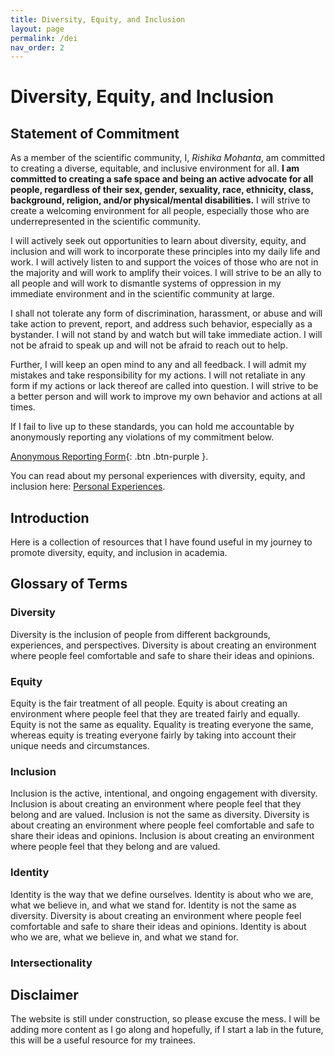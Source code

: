 ```yaml
---
title: Diversity, Equity, and Inclusion
layout: page
permalink: /dei
nav_order: 2
---
```


# Diversity, Equity, and Inclusion


## Statement of Commitment

As a member of the scientific community, I, *Rishika Mohanta*, am committed to creating a diverse, equitable, and inclusive environment for all. **I am committed to creating a safe space and being an active advocate for all people, regardless of their sex, gender, sexuality, race, ethnicity, class, background, religion, and/or physical/mental disabilities.**  I will strive to create a welcoming environment for all people, especially those who are underrepresented in the scientific community. 

I will actively seek out opportunities to learn about diversity, equity, and inclusion and will work to incorporate these principles into my daily life and work. I will actively listen to and support the voices of those who are not in the majority and will work to amplify their voices. I will strive to be an ally to all people and will work to dismantle systems of oppression in my immediate environment and in the scientific community at large. 

I shall not tolerate any form of discrimination, harassment, or abuse and will take action to prevent, report, and address such behavior, especially as a bystander. I will not stand by and watch but will take immediate action. I will not be afraid to speak up and will not be afraid to reach out to help. 

Further, I will keep an open mind to any and all feedback. I will admit my mistakes and take responsibility for my actions. I will not retaliate in any form if my actions or lack thereof are called into question. I will strive to be a better person and will work to improve my own behavior and actions at all times.

If I fail to live up to these standards, you can hold me accountable by anonymously reporting any violations of my commitment below.

[Anonymous Reporting Form](https://forms.gle/m77S8bbNGzufqiXz8){: .btn .btn-purple }.

You can read about my personal experiences with diversity, equity, and inclusion here: [Personal Experiences](/commitments/dei/personal-experiences).

## Introduction

Here is a collection of resources that I have found useful in my journey to promote diversity, equity, and inclusion in academia. 

## Glossary of Terms

### Diversity
Diversity is the inclusion of people from different backgrounds, experiences, and perspectives. Diversity is about creating an environment where people feel comfortable and safe to share their ideas and opinions.

### Equity
Equity is the fair treatment of all people. Equity is about creating an environment where people feel that they are treated fairly and equally. Equity is not the same as equality. Equality is treating everyone the same, whereas equity is treating everyone fairly by taking into account their unique needs and circumstances.

### Inclusion
Inclusion is the active, intentional, and ongoing engagement with diversity. Inclusion is about creating an environment where people feel that they belong and are valued. Inclusion is not the same as diversity. Diversity is about creating an environment where people feel comfortable and safe to share their ideas and opinions. Inclusion is about creating an environment where people feel that they belong and are valued.

### Identity
Identity is the way that we define ourselves. Identity is about who we are, what we believe in, and what we stand for. Identity is not the same as diversity. Diversity is about creating an environment where people feel comfortable and safe to share their ideas and opinions. Identity is about who we are, what we believe in, and what we stand for.

### Intersectionality



## Disclaimer
The website is still under construction, so please excuse the mess. I will be adding more content as I go along and hopefully, if I start a lab in the future, this will be a useful resource for my trainees.